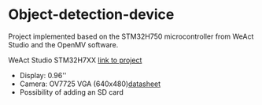 # Object-detection-device
Project implemented based on the STM32H750 microcontroller from WeAct Studio and the OpenMV software.

<p>WeAct Studio STM32H7XX <a href="https://github.com/WeActStudio/MiniSTM32H7xx/tree/master">link to project</a></p>
<ul>
  <li>Display: 0.96''</li>
  <li>Camera: OV7725 VGA (640x480)<a href="https://cdn.sparkfun.com/datasheets/Sensors/LightImaging/OV7725.pdf">datasheet</a></li>
  <li>Possibility of adding an SD card</li>
</ul>

